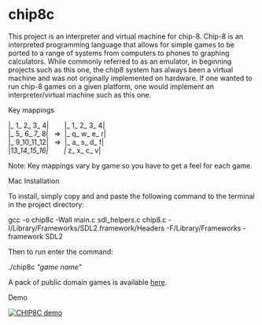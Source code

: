 # chip8c

This project is an interpreter and virtual machine for chip-8. Chip-8 is an interpreted programming language that allows for simple games to be ported to a range of systems from computers to phones to graphing calculators. While commonly referred to as an emulator, in beginning projects such as this one, the chip8 system has always been a virtual machine and was not originally implemented on hardware. If one wanted to run chip-8 games on a given platform, one would implement an interpreter/virtual machine such as this one. 

Key mappings

|_ 1_ 2_ 3_ 4|&nbsp;&nbsp;&nbsp;&nbsp;&nbsp;&nbsp;&nbsp;&nbsp;|_ 1_ 2_ 3_ 4|  
|_ 5_ 6_ 7_ 8|&nbsp;&nbsp;&nbsp;=>&nbsp;&nbsp;|_ q_ w_ e_ r|  
|_ 9_10_11_12|&nbsp;&nbsp;&nbsp;=>&nbsp;   |_ a_ s_ d_ f|  
|_13_14_15_16|&nbsp;&nbsp;&nbsp;&nbsp;&nbsp;&nbsp;&nbsp;&nbsp;|_ z_ x_ c_ v|  

Note: Key mappings vary by game so you have to get a feel for each game.

Mac Installation

To install, simply copy and and paste the following command to the terminal in the project directory:

gcc -o chip8c -Wall main.c sdl_helpers.c chip8.c -I/Library/Frameworks/SDL2.framework/Headers -F/Library/Frameworks -framework SDL2

Then to run enter the command:

./chip8c *"game name"*

A pack of public domain games is available [here](https://www.zophar.net/pdroms/chip8/chip-8-games-pack.html).

Demo

[![CHIP8C demo](https://img.youtube.com/vi/av1oQvbHOi4/0.jpg)](https://youtu.be/av1oQvbHOi4)

